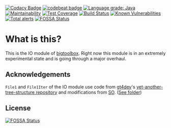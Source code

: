 [![Codacy Badge](https://api.codacy.com/project/badge/Grade/adabd70208404671bde2a54631bd56cb)](https://www.codacy.com/manual/IncPlusPlus/bigtoolbox-io?utm_source=github.com&amp;utm_medium=referral&amp;utm_content=IncPlusPlus/bigtoolbox-io&amp;utm_campaign=Badge_Grade)
[![codebeat badge](https://codebeat.co/badges/cd58f469-f95d-4585-a670-57e7a390a0f9)](https://codebeat.co/projects/github-com-incplusplus-bigtoolbox-io-master)
[![Language grade: Java](https://img.shields.io/lgtm/grade/java/g/IncPlusPlus/bigtoolbox-io.svg?logo=lgtm&logoWidth=18)](https://lgtm.com/projects/g/IncPlusPlus/bigtoolbox-io/context:java)
[![Maintainability](https://api.codeclimate.com/v1/badges/ae2d582b81955cd5a42d/maintainability)](https://codeclimate.com/github/IncPlusPlus/bigtoolbox-io/maintainability)
[![Test Coverage](https://api.codeclimate.com/v1/badges/ae2d582b81955cd5a42d/test_coverage)](https://codeclimate.com/github/IncPlusPlus/bigtoolbox-io/test_coverage)
[![Build Status](https://travis-ci.com/IncPlusPlus/bigtoolbox-io.svg?branch=master)](https://travis-ci.com/IncPlusPlus/bigtoolbox-io)
[![Known Vulnerabilities](https://snyk.io//test/github/IncPlusPlus/bigtoolbox-io/badge.svg?targetFile=pom.xml)](https://snyk.io//test/github/IncPlusPlus/bigtoolbox-io?targetFile=pom.xml)
[![Total alerts](https://img.shields.io/lgtm/alerts/g/IncPlusPlus/bigtoolbox-io.svg?logo=lgtm&logoWidth=18)](https://lgtm.com/projects/g/IncPlusPlus/bigtoolbox-io/alerts/)
[![FOSSA Status](https://app.fossa.io/api/projects/git%2Bgithub.com%2FIncPlusPlus%2Fbigtoolbox-io.svg?type=shield)](https://app.fossa.io/projects/git%2Bgithub.com%2FIncPlusPlus%2Fbigtoolbox-io?ref=badge_shield)

# What is this?
This is the IO module of [bigtoolbox](https://github.com/IncPlusPlus/bigtoolbox).
Right now this module is in an extremely experimental state and is going through a major overhaul.

## Acknowledgements
`File1` and `File1Iter` of the IO module use code from [gt4dev](https://github.com/gt4dev)'s [yet-another-tree-structure repository](https://github.com/gt4dev/yet-another-tree-structure) and modifications from [SO](https://stackoverflow.com/a/54338414/1687436). ([See folder](io/src/main/java/io/github/incplusplus/bigtoolbox/io/filesys))

## License
[![FOSSA Status](https://app.fossa.io/api/projects/git%2Bgithub.com%2FIncPlusPlus%2Fbigtoolbox-io.svg?type=large)](https://app.fossa.io/projects/git%2Bgithub.com%2FIncPlusPlus%2Fbigtoolbox-io?ref=badge_large)